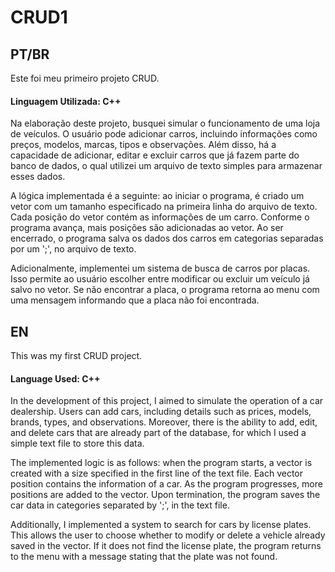 # CRUD1

## PT/BR

Este foi meu primeiro projeto CRUD.

#### Linguagem Utilizada: C++

Na elaboração deste projeto, busquei simular o funcionamento de uma loja de veículos. O usuário pode adicionar carros, incluindo informações como preços, modelos, marcas, tipos e observações. Além disso, há a capacidade de adicionar, editar e excluir carros que já fazem parte do banco de dados, o qual utilizei um arquivo de texto simples para armazenar esses dados.

A lógica implementada é a seguinte: ao iniciar o programa, é criado um vetor com um tamanho especificado na primeira linha do arquivo de texto. Cada posição do vetor contém as informações de um carro. Conforme o programa avança, mais posições são adicionadas ao vetor. Ao ser encerrado, o programa salva os dados dos carros em categorias separadas por um ';', no arquivo de texto.

Adicionalmente, implementei um sistema de busca de carros por placas. Isso permite ao usuário escolher entre modificar ou excluir um veículo já salvo no vetor. Se não encontrar a placa, o programa retorna ao menu com uma mensagem informando que a placa não foi encontrada.

## EN

This was my first CRUD project.

#### Language Used: C++

In the development of this project, I aimed to simulate the operation of a car dealership. Users can add cars, including details such as prices, models, brands, types, and observations. Moreover, there is the ability to add, edit, and delete cars that are already part of the database, for which I used a simple text file to store this data.

The implemented logic is as follows: when the program starts, a vector is created with a size specified in the first line of the text file. Each vector position contains the information of a car. As the program progresses, more positions are added to the vector. Upon termination, the program saves the car data in categories separated by ';', in the text file.

Additionally, I implemented a system to search for cars by license plates. This allows the user to choose whether to modify or delete a vehicle already saved in the vector. If it does not find the license plate, the program returns to the menu with a message stating that the plate was not found.
